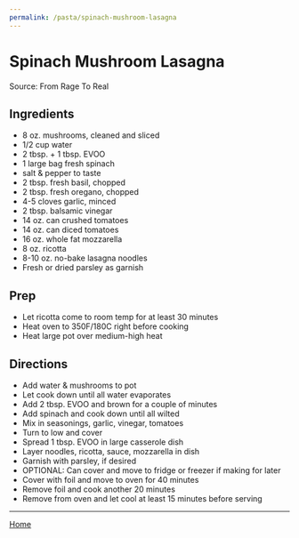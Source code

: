 ```yaml
---
permalink: /pasta/spinach-mushroom-lasagna
---
```

# Spinach Mushroom Lasagna

Source: From Rage To Real

## Ingredients

- 8 oz. mushrooms, cleaned and sliced
- 1/2 cup water
- 2 tbsp. + 1 tbsp. EVOO
- 1 large bag fresh spinach
- salt & pepper to taste
- 2 tbsp. fresh basil, chopped
- 2 tbsp. fresh oregano, chopped
- 4-5 cloves garlic, minced
- 2 tbsp. balsamic vinegar
- 14 oz. can crushed tomatoes
- 14 oz. can diced tomatoes
- 16 oz. whole fat mozzarella
- 8 oz. ricotta
- 8-10 oz. no-bake lasagna noodles
- Fresh or dried parsley as garnish

## Prep

- Let ricotta come to room temp for at least 30 minutes
- Heat oven to 350F/180C right before cooking
- Heat large pot over medium-high heat

## Directions

- Add water & mushrooms to pot
- Let cook down until all water evaporates
- Add 2 tbsp. EVOO and brown for a couple of minutes
- Add spinach and cook down until all wilted
- Mix in seasonings, garlic, vinegar, tomatoes
- Turn to low and cover
- Spread 1 tbsp. EVOO in large casserole dish
- Layer noodles, ricotta, sauce, mozzarella in dish
- Garnish with parsley, if desired
- OPTIONAL: Can cover and move to fridge or freezer if making for later
- Cover with foil and move to oven for 40 minutes
- Remove foil and cook another 20 minutes
- Remove from oven and let cool at least 15 minutes before serving

---

[Home](https://thomasjbarrett82.github.io)
